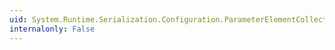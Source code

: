```yaml
---
uid: System.Runtime.Serialization.Configuration.ParameterElementCollection.Add(System.Runtime.Serialization.Configuration.ParameterElement)
internalonly: False
---
```


